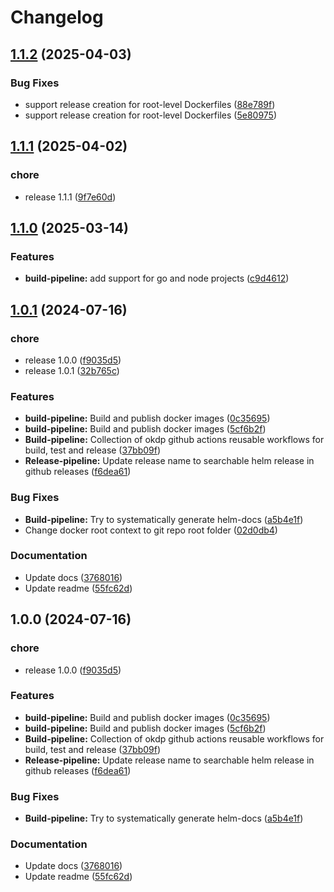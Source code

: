 # Changelog

## [1.1.2](https://github.com/OKDP/gh-workflows/compare/v1.1.1...v1.1.2) (2025-04-03)


### Bug Fixes

* support release creation for root-level Dockerfiles ([88e789f](https://github.com/OKDP/gh-workflows/commit/88e789f63e7cd353da20699a0480dbcb66e0036b))
* support release creation for root-level Dockerfiles ([5e80975](https://github.com/OKDP/gh-workflows/commit/5e8097578bfb121e063c82561237e6766f93f4de))

## [1.1.1](https://github.com/OKDP/gh-workflows/compare/v1.1.0...v1.1.1) (2025-04-02)


### chore

* release 1.1.1 ([9f7e60d](https://github.com/OKDP/gh-workflows/commit/9f7e60dcb521d915862fa879761021757f5cb89c))

## [1.1.0](https://github.com/OKDP/gh-workflows/compare/v1.0.1...v1.1.0) (2025-03-14)


### Features

* **build-pipeline:** add support for go and node projects ([c9d4612](https://github.com/OKDP/gh-workflows/commit/c9d461262820cc8ea34444446d2ca4adf10b8cf5))

## [1.0.1](https://github.com/OKDP/gh-workflows/compare/v1.0.0...v1.0.1) (2024-07-16)


### chore

* release 1.0.0 ([f9035d5](https://github.com/OKDP/gh-workflows/commit/f9035d5696160cb8c9a846a217384eb76e468f17))
* release 1.0.1 ([32b765c](https://github.com/OKDP/gh-workflows/commit/32b765cede8d691307ab2f5bca581458dcfe8865))


### Features

* **build-pipeline:** Build and publish docker images ([0c35695](https://github.com/OKDP/gh-workflows/commit/0c35695b783d1940cffb28f67b3ddfb2908a93cd))
* **build-pipeline:** Build and publish docker images ([5cf6b2f](https://github.com/OKDP/gh-workflows/commit/5cf6b2f065cc521f13f08c46193a20674e6254ca))
* **Build-pipeline:** Collection of okdp github actions reusable workflows for build, test and release ([37bb09f](https://github.com/OKDP/gh-workflows/commit/37bb09ff87ac84881e7b300911801c3cb0a95059))
* **Release-pipeline:** Update release name to searchable helm release in github releases ([f6dea61](https://github.com/OKDP/gh-workflows/commit/f6dea614413692ace35d4ffeb7bbba8bbab2c453))


### Bug Fixes

* **Build-pipeline:** Try to systematically generate helm-docs ([a5b4e1f](https://github.com/OKDP/gh-workflows/commit/a5b4e1f9d984ad76641ef0c607cae047e0701872))
* Change docker root context to git repo root folder ([02d0db4](https://github.com/OKDP/gh-workflows/commit/02d0db491439701670a5e234d4d29cbe1dbab26d))


### Documentation

* Update docs ([3768016](https://github.com/OKDP/gh-workflows/commit/37680168fc98446df286269964e7e902b516b727))
* Update readme ([55fc62d](https://github.com/OKDP/gh-workflows/commit/55fc62d4b6241c7978c66c090a4939bb238d4efd))

## 1.0.0 (2024-07-16)


### chore

* release 1.0.0 ([f9035d5](https://github.com/OKDP/gh-workflows/commit/f9035d5696160cb8c9a846a217384eb76e468f17))


### Features

* **build-pipeline:** Build and publish docker images ([0c35695](https://github.com/OKDP/gh-workflows/commit/0c35695b783d1940cffb28f67b3ddfb2908a93cd))
* **build-pipeline:** Build and publish docker images ([5cf6b2f](https://github.com/OKDP/gh-workflows/commit/5cf6b2f065cc521f13f08c46193a20674e6254ca))
* **Build-pipeline:** Collection of okdp github actions reusable workflows for build, test and release ([37bb09f](https://github.com/OKDP/gh-workflows/commit/37bb09ff87ac84881e7b300911801c3cb0a95059))
* **Release-pipeline:** Update release name to searchable helm release in github releases ([f6dea61](https://github.com/OKDP/gh-workflows/commit/f6dea614413692ace35d4ffeb7bbba8bbab2c453))


### Bug Fixes

* **Build-pipeline:** Try to systematically generate helm-docs ([a5b4e1f](https://github.com/OKDP/gh-workflows/commit/a5b4e1f9d984ad76641ef0c607cae047e0701872))


### Documentation

* Update docs ([3768016](https://github.com/OKDP/gh-workflows/commit/37680168fc98446df286269964e7e902b516b727))
* Update readme ([55fc62d](https://github.com/OKDP/gh-workflows/commit/55fc62d4b6241c7978c66c090a4939bb238d4efd))
